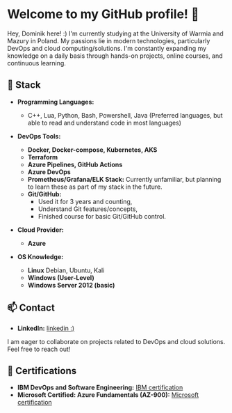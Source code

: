 # Welcome to my GitHub profile! 👋

Hey, Dominik here! :)
I'm currently studying at the University of Warmia and Mazury in Poland. My passions lie in modern technologies, particularly DevOps and cloud computing/solutions. I'm constantly expanding my knowledge on a daily basis through hands-on projects, online courses, and continuous learning.

## 🔧 Stack

- **Programming Languages:** 
  - C++, Lua, Python, Bash, Powershell, Java (Preferred languages, but able to read and understand code in most languages)

- **DevOps Tools:** 
  - **Docker, Docker-compose, Kubernetes, AKS**
  - **Terraform**
  - **Azure Pipelines, GitHub Actions**
  - **Azure DevOps**
  - **Prometheus/Grafana/ELK Stack:** Currently unfamiliar, but planning to learn these as part of my stack in the future.
  - **Git/GitHub:**  
    - Used it for 3 years and counting,
    - Understand Git features/concepts,
    - Finished course for basic Git/GitHub control.
   
- **Cloud Provider:**  
  - **Azure**
    
- **OS Knowledge:** 
  - **Linux** Debian, Ubuntu, Kali
  - **Windows (User-Level)**
  - **Windows Server 2012 (basic)**


## 📫 Contact

- **LinkedIn:** [linkedin :)](https://www.linkedin.com/in/dominiksmolinski3/)

I am eager to collaborate on projects related to DevOps and cloud solutions. Feel free to reach out!

## 📜 Certifications
- **IBM DevOps and Software Engineering:** [IBM certification](https://www.coursera.org/account/accomplishments/professional-cert/R6APNLIZM4BN)
- **Microsoft Certified: Azure Fundamentals (AZ-900):** [Microsoft certification]([https://learn.microsoft.com/api/credentials/share/en-us/DominikSmoliski-2756/6FFC378D47ABD14C?sharingId=90827C4784344D35])
  
